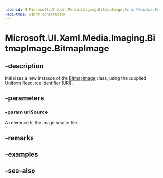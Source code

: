 ```yaml
---
-api-id: M:Microsoft.UI.Xaml.Media.Imaging.BitmapImage.#ctor(Windows.Foundation.Uri)
-api-type: winrt constructor
---
```


<!-- Method syntax
public BitmapImage(Windows.Foundation.Uri uriSource)
-->

# Microsoft.UI.Xaml.Media.Imaging.BitmapImage.BitmapImage

## -description
Initializes a new instance of the [BitmapImage](bitmapimage.md) class, using the supplied Uniform Resource Identifier (URI).

## -parameters
### -param uriSource
A reference to the image source file.

## -remarks

## -examples

## -see-also

